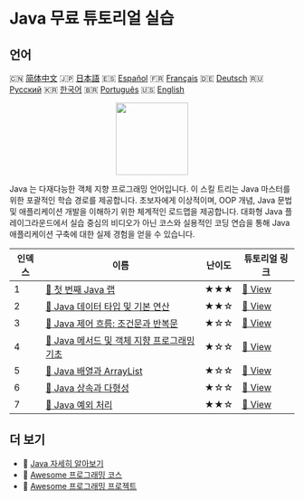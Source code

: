 # Java 무료 튜토리얼 실습

## 언어

🇨🇳 [简体中文](README_zh.md) 🇯🇵 [日本語](README_ja.md) 🇪🇸 [Español](README_es.md) 🇫🇷 [Français](README_fr.md) 🇩🇪 [Deutsch](README_de.md) 🇷🇺 [Русский](README_ru.md) 🇰🇷 [한국어](README_ko.md) 🇧🇷 [Português](README_pt.md) 🇺🇸 [English](README.md) 

<div align="center">
<img width="128px" src="https://file.labex.io/path/vBtgM8cNsQFn.png">
</div>

Java 는 다재다능한 객체 지향 프로그래밍 언어입니다. 이 스킬 트리는 Java 마스터를 위한 포괄적인 학습 경로를 제공합니다. 초보자에게 이상적이며, OOP 개념, Java 문법 및 애플리케이션 개발을 이해하기 위한 체계적인 로드맵을 제공합니다. 대화형 Java 플레이그라운드에서 실습 중심의 비디오가 아닌 코스와 실용적인 코딩 연습을 통해 Java 애플리케이션 구축에 대한 실제 경험을 얻을 수 있습니다.

|   인덱스 | 이름                                                                                                                                        | 난이도   | 튜토리얼 링크                                                                                           |
|----------|---------------------------------------------------------------------------------------------------------------------------------------------|----------|---------------------------------------------------------------------------------------------------------|
|        1 | [📖 첫 번째 Java 랩](https://labex.io/ko/tutorials/java-your-first-java-lab-411751)                                                         | ★★★      | [🔗 View](https://labex.io/ko/tutorials/java-your-first-java-lab-411751)                                |
|        2 | [📖 Java 데이터 타입 및 기본 연산](https://labex.io/ko/tutorials/java-java-data-types-and-basic-operations-413744)                          | ★★☆      | [🔗 View](https://labex.io/ko/tutorials/java-java-data-types-and-basic-operations-413744)               |
|        3 | [📖 Java 제어 흐름: 조건문과 반복문](https://labex.io/ko/tutorials/java-java-control-flow-conditionals-and-loops-413751)                    | ★☆☆      | [🔗 View](https://labex.io/ko/tutorials/java-java-control-flow-conditionals-and-loops-413751)           |
|        4 | [📖 Java 메서드 및 객체 지향 프로그래밍 기초](https://labex.io/ko/tutorials/java-java-methods-and-basic-object-oriented-programming-413809) | ★☆☆      | [🔗 View](https://labex.io/ko/tutorials/java-java-methods-and-basic-object-oriented-programming-413809) |
|        5 | [📖 Java 배열과 ArrayList](https://labex.io/ko/tutorials/java-java-arrays-and-arraylists-413820)                                            | ★☆☆      | [🔗 View](https://labex.io/ko/tutorials/java-java-arrays-and-arraylists-413820)                         |
|        6 | [📖 Java 상속과 다형성](https://labex.io/ko/tutorials/java-java-inheritance-and-polymorphism-413825)                                        | ★☆☆      | [🔗 View](https://labex.io/ko/tutorials/java-java-inheritance-and-polymorphism-413825)                  |
|        7 | [📖 Java 예외 처리](https://labex.io/ko/tutorials/java-java-exception-handling-413830)                                                      | ★★☆      | [🔗 View](https://labex.io/ko/tutorials/java-java-exception-handling-413830)                            |

## 더 보기

- 🔗 [Java 자세히 알아보기](https://labex.io/ko/skilltrees/java)
- 🔗 [Awesome 프로그래밍 코스](https://github.com/labex-labs/awesome-programming-courses)
- 🔗 [Awesome 프로그래밍 프로젝트](https://github.com/labex-labs/awesome-programming-projects)

